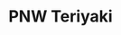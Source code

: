 ---
layout: place
title: "PNW Teriyaki"
permalink: /washington/everett/pnw-teriyaki.html
stateAbbr: WA
stateName: Washington
cityName: Everett
seo:
  name: "PNW Teriyaki"
  type: Restaurant
  links: https://pnwteriyaki2.menu11.com/everett/order
description: "PNW Teriyaki serves delicious sushi in Everett, Washington. Try fresh Japanese dishes for a great dining experience. "
place_id: ChIJ-YFBJ9wGkFQRYnC_Z1Oy1L4
photos:
  - name: >-
      places/ChIJ-YFBJ9wGkFQRYnC_Z1Oy1L4/photos/AeeoHcLGXt289KtxpZ0gfMy9YxqYO7Q_2PH-bHTsfPHzPVnrhI4M3xNQkjlmpDrE_EkbRo51JLjuPdwqzlSvZGAgcZRvXdpT406tgNOmqcvv5I1iwDJuo717hNnj45XIa0m4RuNHhx75BT4SIMcYAFHzJ1WfvUjROe9iXkACx9dSydZWfvZIwzcf1dhUmZZWjPYmhH0zdRsyo1nyeBpKXmy9CqT_9IU5vS_PJQ_3BcI7ME3DbzBoKQiSnh5tGvE6QNfev10wY58ErdbC3MMciPEhDPQjLVMqzL3VsBpCrQCcNdZGcouqyrbxL6lk1XzYp0qrc0PTtnJ9PxeDTsYNuP-aqlEAF5ZTQ27w8-S4PGDONPewxacPNgblg8RJ3ZNKBEheV1FXySPjZVEb9JBPLcRjOmTVoKfnpOFLVLb-JE4YUuU
    widthPx: 1664
    heightPx: 1032
    authorAttributions:
      - displayName: Ralph Lundvall
        uri: https://maps.google.com/maps/contrib/118403607824554755519
        photoUri: >-
          https://lh3.googleusercontent.com/a-/ALV-UjVeiqTiZ34IiYdUXxzJnZR_cBZ75_ZZJNdYGjUNXY0PsmeI2pxx2Q=s100-p-k-no-mo
    flagContentUri: >-
      https://www.google.com/local/imagery/report/?cb_client=maps_api_places.places_api&image_key=!1e10!2sCIHM0ogKEICAgIDEn8S_bw&hl=en-US
    googleMapsUri: >-
      https://www.google.com/maps/place//data=!3m4!1e2!3m2!1sCIHM0ogKEICAgIDEn8S_bw!2e10!4m2!3m1!1s0x549006dc274181f9:0xbed4b25367bf7062
  - name: >-
      places/ChIJ-YFBJ9wGkFQRYnC_Z1Oy1L4/photos/AeeoHcJ3EUa3skx7vxCqzz6KBTGhNEeCnHXZkMq7b-4vKfObjAXlnQUa6-zJFjC2hNXkkRAXKT1OGxMqDCaGaMTrBl3P29JmaSoDWWsyj-_Ti0eru4Z8khm3iOTp31pKyuDYd6FfadSfXdqYNkYNNPOT2zesQ4o7DfHoAtkx0gPt-WXP2KCKzNIvePbxATgSDn-sP2b8F_7a0BTOk6icx0Sur81nhQwzMUjdDYK9lQy_G9JPgylmAMHbd75pnHvfMSwuh45jR9CoQJ4_Swm_H8zXIujZCH2LJUFE9q2BKLVtLbguLw
    widthPx: 1500
    heightPx: 1000
    authorAttributions:
      - displayName: PNW Teriyaki
        uri: https://maps.google.com/maps/contrib/112109866714414417953
        photoUri: >-
          https://lh3.googleusercontent.com/a-/ALV-UjXMqjBJBLAFLrtjeo3Ox6hlq8SEmKxzbI4LZ0T69RQ0kkWvE6c=s100-p-k-no-mo
    flagContentUri: >-
      https://www.google.com/local/imagery/report/?cb_client=maps_api_places.places_api&image_key=!1e10!2sAF1QipMpNLmyUw1NPxWPkblfz8aB1d6iLgXlgIDUKgm6&hl=en-US
    googleMapsUri: >-
      https://www.google.com/maps/place//data=!3m4!1e2!3m2!1sAF1QipMpNLmyUw1NPxWPkblfz8aB1d6iLgXlgIDUKgm6!2e10!4m2!3m1!1s0x549006dc274181f9:0xbed4b25367bf7062
  - name: >-
      places/ChIJ-YFBJ9wGkFQRYnC_Z1Oy1L4/photos/AeeoHcIOgP4Pw84LG7eW35MQ1q8H5xq2ShNs89LekzXs2h349ouSA7jmceowzsgOqAZpfC_iY33GG-QLhRzayBGY9danU67b7tKew_vVMi7d863-msB1snj4GpRb56M-dHhQ0OkdVlw0CnjnA4oJivAuWXreNTwudq26SwkIWZnF1wxth092ur0Mh1nFZk81sYc4NXhQtfyPmH2WEe4f3DpDQhk2H6ykczTDjRWaX_x0bvjZjNVl0qTSoH9wbHzqG9zlGZEU110nydOGx7Km5caB83O26snCWWq0CRzaYPc0xfupcA
    widthPx: 720
    heightPx: 576
    authorAttributions:
      - displayName: PNW Teriyaki
        uri: https://maps.google.com/maps/contrib/102815784367027709665
        photoUri: >-
          https://lh3.googleusercontent.com/a-/ALV-UjX1MFSKve5WryBmdls7u-HKZMJ8uuGeJD1HxkwFnJl3KHkJqqU=s100-p-k-no-mo
    flagContentUri: >-
      https://www.google.com/local/imagery/report/?cb_client=maps_api_places.places_api&image_key=!1e10!2sAF1QipP_DSEGck6eN2iFHuUZoMQglKEFrqWcpoRQaSHf&hl=en-US
    googleMapsUri: >-
      https://www.google.com/maps/place//data=!3m4!1e2!3m2!1sAF1QipP_DSEGck6eN2iFHuUZoMQglKEFrqWcpoRQaSHf!2e10!4m2!3m1!1s0x549006dc274181f9:0xbed4b25367bf7062
  - name: >-
      places/ChIJ-YFBJ9wGkFQRYnC_Z1Oy1L4/photos/AeeoHcJ7xT_u331ucjTvSbfizz1575aFMSFDMco8xSxEMHiltmNf_WHao4MHaqaEU8XGHrBs35u4HNSQPbVBo58uI_ZCVZgV5EopmpcSYoYFl8pz4nVhPSaHVeCyYr68moM5RQmn1ztlKJ3oxnLAqMFQwsOE_hH_bXsiDtfEwJUxK5q_mVIn_J3AWSAa5maUWShANEMDyVHeNKCMhyl0IlvCT_jrWRGX3URIq0LKvjSB0p2tILIyD9S9mmXiMy8YTwKWwpTyOl6hfHnojzwmMQWUvZ6oI5nMU4Xn-KLhfgVRmFug9g
    widthPx: 720
    heightPx: 576
    authorAttributions:
      - displayName: PNW Teriyaki
        uri: https://maps.google.com/maps/contrib/102815784367027709665
        photoUri: >-
          https://lh3.googleusercontent.com/a-/ALV-UjX1MFSKve5WryBmdls7u-HKZMJ8uuGeJD1HxkwFnJl3KHkJqqU=s100-p-k-no-mo
    flagContentUri: >-
      https://www.google.com/local/imagery/report/?cb_client=maps_api_places.places_api&image_key=!1e10!2sAF1QipOrQGrXOiQdW2SmVnCG5M2Am7z_QQ_zGxpR5nHQ&hl=en-US
    googleMapsUri: >-
      https://www.google.com/maps/place//data=!3m4!1e2!3m2!1sAF1QipOrQGrXOiQdW2SmVnCG5M2Am7z_QQ_zGxpR5nHQ!2e10!4m2!3m1!1s0x549006dc274181f9:0xbed4b25367bf7062
  - name: >-
      places/ChIJ-YFBJ9wGkFQRYnC_Z1Oy1L4/photos/AeeoHcJbmoV_D9uFbQR5pipUWLvKVKbwkCytvgawSx4vAyXMjU83pTSz-mj15FOMX2eZr826P96vp7lXw6sWDtQKP7yHdmloM6q6oRataRVIUipAtfTSI60FeVkH7Obav0mjAo4W_5halwjwvMOFGT1XOfhQcKdHtf3n-sBsMcQVazfyRbF3mFDgemt1wsMawb8gJRrzhqcNeAEJEhTYWuHjLq7vTWOk5gRl_ipPrhW0gPv-ogQU990ObHo6Pr_Hp031oofm3Ydq1OZaq3mhN_9yCdphCRc-D-3qOpmnd6tbxFYv2Q
    widthPx: 720
    heightPx: 576
    authorAttributions:
      - displayName: PNW Teriyaki
        uri: https://maps.google.com/maps/contrib/102815784367027709665
        photoUri: >-
          https://lh3.googleusercontent.com/a-/ALV-UjX1MFSKve5WryBmdls7u-HKZMJ8uuGeJD1HxkwFnJl3KHkJqqU=s100-p-k-no-mo
    flagContentUri: >-
      https://www.google.com/local/imagery/report/?cb_client=maps_api_places.places_api&image_key=!1e10!2sAF1QipOjZjMXgwiW12Gg0dmEeeWE8aj1zxL3QCWESUj4&hl=en-US
    googleMapsUri: >-
      https://www.google.com/maps/place//data=!3m4!1e2!3m2!1sAF1QipOjZjMXgwiW12Gg0dmEeeWE8aj1zxL3QCWESUj4!2e10!4m2!3m1!1s0x549006dc274181f9:0xbed4b25367bf7062
  - name: >-
      places/ChIJ-YFBJ9wGkFQRYnC_Z1Oy1L4/photos/AeeoHcKa_Hwcc3OeVlMaLs3h8ncHtS50wPXvdqLow-Lobj5O06s2nQi7L0TkvVXOkL4-5CS6FpU0x9ViLoYam4Px9uIX_8yNTSXWuAZbsZfl7uTHc41Q8TKP6lxhn9nhDD9A66pMvvtf3umXxzJuO4ke_AoYNjtAy188PxsSb4Ye1gdbPA8E98kLBqG-kyZMBUR1fjFciDruag90rmkKx8iMn0esBWRhW7ztJAxTzJlne-MabFfgLmD6tydnuGfTILiqLgLUbDbYpg1iOMtU9BkiIjOHrmz7LnyzzPRnFrVjatzXrg
    widthPx: 720
    heightPx: 576
    authorAttributions:
      - displayName: PNW Teriyaki
        uri: https://maps.google.com/maps/contrib/102815784367027709665
        photoUri: >-
          https://lh3.googleusercontent.com/a-/ALV-UjX1MFSKve5WryBmdls7u-HKZMJ8uuGeJD1HxkwFnJl3KHkJqqU=s100-p-k-no-mo
    flagContentUri: >-
      https://www.google.com/local/imagery/report/?cb_client=maps_api_places.places_api&image_key=!1e10!2sAF1QipOlmnt58ByY3hRrKg-rq-tRYAYmN9Q32XpO7y0H&hl=en-US
    googleMapsUri: >-
      https://www.google.com/maps/place//data=!3m4!1e2!3m2!1sAF1QipOlmnt58ByY3hRrKg-rq-tRYAYmN9Q32XpO7y0H!2e10!4m2!3m1!1s0x549006dc274181f9:0xbed4b25367bf7062
  - name: >-
      places/ChIJ-YFBJ9wGkFQRYnC_Z1Oy1L4/photos/AeeoHcIGoIGRPEwAR1eT9sbqet6zS05q4HwpGyMLGgk1XtgQ_iJKI4sUgLd-gzf3mt0fm9uxUm9KugasggOTB8cZz52AGpv9Jaqc_n4sDYOC4xjGiO2VC9H9yCY7K6ZEn3WUYHYHs30hT_3ifXNohPezyDVHYbpZTo3yZ9f1ntx_uZL6dYoxoMNQewGWuviU153zwdE8y9B8tc5I9s9NsfvPbm379qZIsUWpgEWg9iHBmym4bBPxGHo48HNnCBYvwnTE9428smqu0idxUOZqA7yS0LMmtWS3ywTijcNEggupktZgzg
    widthPx: 720
    heightPx: 576
    authorAttributions:
      - displayName: PNW Teriyaki
        uri: https://maps.google.com/maps/contrib/102815784367027709665
        photoUri: >-
          https://lh3.googleusercontent.com/a-/ALV-UjX1MFSKve5WryBmdls7u-HKZMJ8uuGeJD1HxkwFnJl3KHkJqqU=s100-p-k-no-mo
    flagContentUri: >-
      https://www.google.com/local/imagery/report/?cb_client=maps_api_places.places_api&image_key=!1e10!2sAF1QipMxrNYZbA29b5cAr-JwvGtmaAflUwKUrkrBSNkt&hl=en-US
    googleMapsUri: >-
      https://www.google.com/maps/place//data=!3m4!1e2!3m2!1sAF1QipMxrNYZbA29b5cAr-JwvGtmaAflUwKUrkrBSNkt!2e10!4m2!3m1!1s0x549006dc274181f9:0xbed4b25367bf7062
  - name: >-
      places/ChIJ-YFBJ9wGkFQRYnC_Z1Oy1L4/photos/AeeoHcID9HljGZ_Ic4rS2Ei6828J08MqTZSBvEKUqUPOtC0RUBLUbUaf8tPbUsolhahbJCrTAM0kI4U5HdGFKbGuPJ4b48oLjvoecQ7oMGh__WMxJcshkgAaXwT4uuJwtbILN3ii7YZul70C7OLEF9e_LoLxjSdnZ81bqoyiZsSXgEsg3rtAP3sZRMU-fjMHhnqrS93_45G1wzhyvrW9GlPNmY9wUp3e0c9B0eM_JabBEot2z4EfuIbAssRHvg6xxcLn7JKd0GXinEyDbP7frxtoLvgnFDg5Am_LU6Ty2vaApsVlmZQT_L-rdZER6irQbKLFmY1wgzwu1jKyLC1KMgqW3aicWGViQ6fDM1mUTHbRvrbc0Fog6DueF9PjmTyf52d8v8DV1-jSjkq-wlWEvUXXBEclYD3dWqL4g-3fEA6JkDH5Yw
    widthPx: 2448
    heightPx: 3264
    authorAttributions:
      - displayName: Albert Suh
        uri: https://maps.google.com/maps/contrib/116760115342047987085
        photoUri: >-
          https://lh3.googleusercontent.com/a/ACg8ocJAEek0Vb3jp-lepo5JAkM7apr3KEblIVk_t-GR6IttUsYGCQ=s100-p-k-no-mo
    flagContentUri: >-
      https://www.google.com/local/imagery/report/?cb_client=maps_api_places.places_api&image_key=!1e10!2sCIHM0ogKEICAgID4t8DeTA&hl=en-US
    googleMapsUri: >-
      https://www.google.com/maps/place//data=!3m4!1e2!3m2!1sCIHM0ogKEICAgID4t8DeTA!2e10!4m2!3m1!1s0x549006dc274181f9:0xbed4b25367bf7062
  - name: >-
      places/ChIJ-YFBJ9wGkFQRYnC_Z1Oy1L4/photos/AeeoHcLIFkN5M3p-s6pUIgFnoCsGrP4ToJwx6Vbyb6A2QVh1GTpsorXx2rjuUZ-ZI5cvSG3qcZcauDPgJGs8nW6l3uomLKm__Stq06tMx1rqTkxtdiwUC5KWF_eWVO6XCRhsq2J-M-5RhcNcoBsRIcNmLrEdH8suameIxYXnBrTg02BZpW4340cCaVURJt8FnWHAa7A2ZCJA1UMoZQl_CdxCdc6olrM2qElYii7EK1MsCSLkYERC5ZFM_9SH7nWUUTSkFAgC8bWP4S2S1DSSGx1u457-RsvJcoZ_ZKoNHkKlNgyrjHej0hSK0lwmNfpe9jJWWl2_JrhaNYF3RH6sykWiu7CXrCz7u2kEAYJ6laXsGPiglu_UQZBJuAQBSRdk4AudlDaEWlRSOfoY2Vtc_sU9LP3FAWw2lU9b2eZ7ncmlQI9BxQ
    widthPx: 4032
    heightPx: 3024
    authorAttributions:
      - displayName: Ahmed Ahmed
        uri: https://maps.google.com/maps/contrib/110628692382060248451
        photoUri: >-
          https://lh3.googleusercontent.com/a-/ALV-UjUy_VkYFsZ08adCPPUwtD3wknCYcJId8ORWxJXYyXAnjhHlVWrk=s100-p-k-no-mo
    flagContentUri: >-
      https://www.google.com/local/imagery/report/?cb_client=maps_api_places.places_api&image_key=!1e10!2sCIHM0ogKEICAgID-zr6SMg&hl=en-US
    googleMapsUri: >-
      https://www.google.com/maps/place//data=!3m4!1e2!3m2!1sCIHM0ogKEICAgID-zr6SMg!2e10!4m2!3m1!1s0x549006dc274181f9:0xbed4b25367bf7062
  - name: >-
      places/ChIJ-YFBJ9wGkFQRYnC_Z1Oy1L4/photos/AeeoHcKFn_IRVmDHZnQW8owrkrdx9XcsFDrODj80JrGOZbQHCvfZ-aD0AJKHLBqpOMdYAT0V7B3xORD3kCC147neiFqEVPZillSX4ruheKMCeX5VXBwootY0aBMjM7_XP5h9T842LM6IamS6AtFywPpSVqdKzizVeDe9xm43GG-zLk7yUY_8v98-yXqmHqwuKTkMB2HibMZxxI8XkskQOHLT2lKSO6afEoiqrI4SbMLsPM5yUbq7EEG6WgRsN1V6ZGT7FCs-2dvumEUjGhD98VjwYdbs5B8ES2_AAXC9AM4eAgGOYlqyljJzOEbLpYwqLt-Ao9rEtBH83035GSjCxZMOExVExsr5H91GtY1ukoP-saOeCc1gRukW6oX81ZDG5X3FLE9Orjf5r52kfXKX6QC6Tlrb0D2Qmt6fEsfTCGxEoEdLOfw3
    widthPx: 4032
    heightPx: 3024
    authorAttributions:
      - displayName: Count Dragula
        uri: https://maps.google.com/maps/contrib/108594998632189565096
        photoUri: >-
          https://lh3.googleusercontent.com/a-/ALV-UjX8rUG1Om5R32mFWCQ-skid0eOb4tFiW26qEWB1r8BjHbir_rWB=s100-p-k-no-mo
    flagContentUri: >-
      https://www.google.com/local/imagery/report/?cb_client=maps_api_places.places_api&image_key=!1e10!2sCIHM0ogKEICAgIDs8sCc6AE&hl=en-US
    googleMapsUri: >-
      https://www.google.com/maps/place//data=!3m4!1e2!3m2!1sCIHM0ogKEICAgIDs8sCc6AE!2e10!4m2!3m1!1s0x549006dc274181f9:0xbed4b25367bf7062
address: '11014 19th Ave SE #18B, Everett, WA 98208, USA'
street: '11014 19th Ave SE #18B'
city: Everett
state: WA
zip: '98208'
country: USA
neighborhood: Silver Lake
latitude: '47.897800'
longitude: '-122.209032'
accessibility_options:
  wheelchairAccessibleParking: true
  wheelchairAccessibleEntrance: true
  wheelchairAccessibleRestroom: true
  wheelchairAccessibleSeating: true
business_status: OPERATIONAL
name: PNW Teriyaki
google_maps_links:
  directionsUri: >-
    https://www.google.com/maps/dir//''/data=!4m7!4m6!1m1!4e2!1m2!1m1!1s0x549006dc274181f9:0xbed4b25367bf7062!3e0
  placeUri: https://maps.google.com/?cid=13750811633561596002
  writeAReviewUri: >-
    https://www.google.com/maps/place//data=!4m3!3m2!1s0x549006dc274181f9:0xbed4b25367bf7062!12e1
  reviewsUri: >-
    https://www.google.com/maps/place//data=!4m4!3m3!1s0x549006dc274181f9:0xbed4b25367bf7062!9m1!1b1
  photosUri: >-
    https://www.google.com/maps/place//data=!4m3!3m2!1s0x549006dc274181f9:0xbed4b25367bf7062!10e5
primary_type: Japanese Restaurant
opening_hours:
  regular: null
  current: null
secondary_opening_hours:
  regular:
    weekdayDescriptions: null
    type: null
  current:
    weekdayDescriptions: null
    type: null
phone: (425) 357-0214
price_level: PRICE_LEVEL_MODERATE
price_range: $10 &ndash; $20
rating: '4.1'
rating_count: 164
website: https://pnwteriyaki2.menu11.com/everett/order
reviews: null
parking_options: null
payment_options: null
allow_dogs: null
curbside_pickup: null
delivery: null
dine_in: null
good_for_children: null
good_for_groups: null
good_for_sports: null
live_music: null
menu_for_children: null
outdoor_seating: null
reservable: null
restroom: null
serves_beer: null
serves_breakfast: null
serves_brunch: null
serves_cocktails: null
serves_coffee: null
serves_dinner: null
serves_dessert: null
serves_lunch: null
serves_vegetarian_food: null
serves_wine: null
takeout: null
summary: null

---